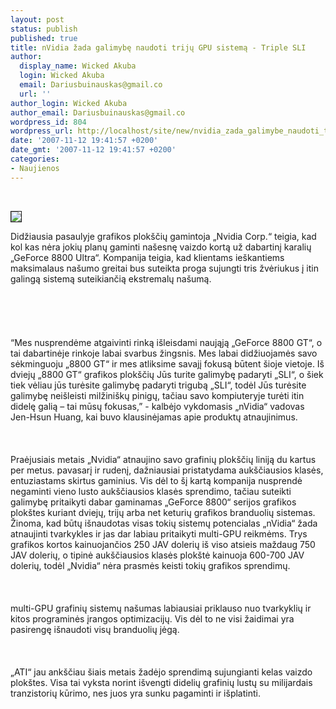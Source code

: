 ```yaml
---
layout: post
status: publish
published: true
title: nVidia žada galimybę naudoti trijų GPU sistemą - Triple SLI
author:
  display_name: Wicked Akuba
  login: Wicked Akuba
  email: Dariusbuinauskas@gmail.co
  url: ''
author_login: Wicked Akuba
author_email: Dariusbuinauskas@gmail.co
wordpress_id: 804
wordpress_url: http://localhost/site/new/nvidia_zada_galimybe_naudoti_triju_gpu_sistema___triple_sli/
date: '2007-11-12 19:41:57 +0200'
date_gmt: '2007-11-12 19:41:57 +0200'
categories:
- Naujienos
---
```

<p> 
<div class="imgright"><img src="http://www.xbitlabs.com/images/video/quad-sli-preview/quad_style.jpg" border="1"></div>
<p>Didžiausia pasaulyje grafikos plokščių gamintoja „Nvidia Corp.“ teigia, kad kol kas nėra jokių planų gaminti našesnę vaizdo kortą už dabartinį karalių „GeForce 8800 Ultra“. Kompanija teigia, kad klientams ieškantiems maksimalaus našumo greitai bus suteikta proga sujungti tris žvėriukus į itin galingą sistemą suteikiančią ekstremalų našumą.<br />
<br><br />
<br><br />
<br>“Mes nusprendėme atgaivinti rinką išleisdami naująją „GeForce 8800 GT“, o tai dabartinėje rinkoje labai svarbus žingsnis. Mes labai didžiuojamės savo sėkminguoju „8800 GT“ ir mes atliksime savajį fokusą būtent šioje vietoje. Iš dviejų „8800 GT“ grafikos plokščių Jūs turite galimybę padaryti „SLI“, o šiek tiek vėliau jūs turėsite galimybę padaryti trigubą „SLI“, todėl Jūs turėsite galimybę neišleisti milžiniškų pinigų, tačiau savo kompiuteryje turėti itin didelę galią – tai mūsų fokusas,” - kalbėjo vykdomasis „nVidia“ vadovas Jen-Hsun Huang, kai buvo klausinėjamas apie produktų atnaujinimus.<br />
<br><br />
<br>Praėjusiais metais „Nvidia“ atnaujino savo grafinių plokščių liniją du kartus per metus. pavasarį ir rudenį, dažniausiai pristatydama aukščiausios klasės, entuziastams skirtus gaminius. Vis dėl to šį kartą kompanija nusprendė negaminti vieno lusto aukščiausios klasės sprendimo, tačiau suteikti galimybę pritaikyti dabar gaminamas „GeForce 8800“ serijos grafikos plokštes kuriant dviejų, trijų arba net keturių grafikos branduolių sistemas. Žinoma, kad būtų išnaudotas visas tokių sistemų potencialas „nVidia“ žada atnaujinti tvarkykles ir jas dar labiau pritaikyti multi-GPU reikmėms. Trys grafikos kortos kainuojančios 250 JAV dolerių iš viso atsieis maždaug 750 JAV dolerių, o tipinė aukščiausios klasės plokštė kainuoja 600-700 JAV dolerių, todėl „Nvidia“ nėra prasmės keisti tokių grafikos sprendimų.<br />
<br><br />
<br>multi-GPU grafinių sistemų našumas labiausiai priklauso nuo tvarkyklių ir kitos programinės įrangos optimizacijų. Vis  dėl to ne visi žaidimai yra pasirengę išnaudoti visų branduolių jėgą.<br />
<br><br />
<br>„ATI“ jau ankščiau šiais metais žadėjo sprendimą sujungianti kelas vaizdo plokštes. Visa tai vyksta norint išvengti didelių grafinių lustų su milijardais tranzistorių kūrimo, nes juos yra sunku pagaminti ir išplatinti.</p>

